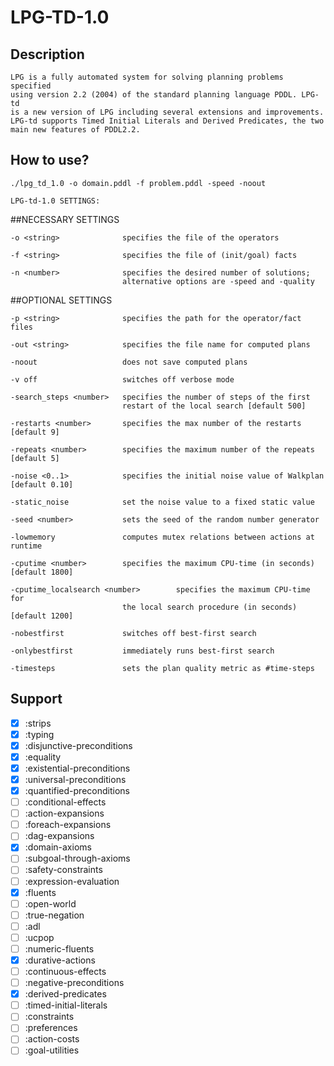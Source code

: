 # LPG-TD-1.0
## Description
```
LPG is a fully automated system for solving planning problems specified
using version 2.2 (2004) of the standard planning language PDDL. LPG-td 
is a new version of LPG including several extensions and improvements. 
LPG-td supports Timed Initial Literals and Derived Predicates, the two 
main new features of PDDL2.2.
```

## How to use?

```console
./lpg_td_1.0 -o domain.pddl -f problem.pddl -speed -noout

LPG-td-1.0 SETTINGS:
```
##NECESSARY SETTINGS
```
-o <string>              specifies the file of the operators 

-f <string>              specifies the file of (init/goal) facts

-n <number>              specifies the desired number of solutions;
                         alternative options are -speed and -quality

```
##OPTIONAL SETTINGS
```
-p <string>              specifies the path for the operator/fact files

-out <string>            specifies the file name for computed plans

-noout                   does not save computed plans

-v off                   switches off verbose mode

-search_steps <number>   specifies the number of steps of the first
                         restart of the local search [default 500]

-restarts <number>       specifies the max number of the restarts [default 9]

-repeats <number>        specifies the maximum number of the repeats [default 5]

-noise <0..1>            specifies the initial noise value of Walkplan [default 0.10]

-static_noise            set the noise value to a fixed static value

-seed <number>           sets the seed of the random number generator

-lowmemory               computes mutex relations between actions at runtime

-cputime <number>        specifies the maximum CPU-time (in seconds) [default 1800]

-cputime_localsearch <number>        specifies the maximum CPU-time for 
                         the local search procedure (in seconds) [default 1200] 

-nobestfirst             switches off best-first search

-onlybestfirst           immediately runs best-first search

-timesteps               sets the plan quality metric as #time-steps
```
## Support

- [x] :strips
- [x] :typing
- [x] :disjunctive-preconditions
- [x] :equality 
- [x] :existential-preconditions 
- [x] :universal-preconditions 
- [x] :quantified-preconditions 
- [ ] :conditional-effects 
- [ ] :action-expansions 
- [ ] :foreach-expansions 
- [ ] :dag-expansions 
- [x] :domain-axioms 
- [ ] :subgoal-through-axioms 
- [ ] :safety-constraints 
- [ ] :expression-evaluation 
- [x] :fluents 
- [ ] :open-world 
- [ ] :true-negation 
- [ ] :adl 
- [ ] :ucpop 
- [ ] :numeric-fluents 
- [x] :durative-actions 
- [ ] :continuous-effects 
- [ ] :negative-preconditions
- [x] :derived-predicates
- [ ] :timed-initial-literals
- [ ] :constraints
- [ ] :preferences
- [ ] :action-costs
- [ ] :goal-utilities

